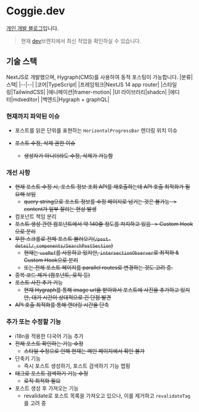 # Coggie.dev
[개인 개발 블로그](https://coggie.dev)입니다.
> 현재 [dev](https://github.com/coggiee/coggie.dev-blog/tree/dev)브랜치에서 최신 작업을 확인하실 수 있습니다.

## 기술 스택
NextJS로 개발했으며, Hygraph(CMS)를 사용하여 동적 포스팅이 가능합니다.
|분류|스택|
|--|--|
|코어|TypeScript|
|프레임워크|NextJS 14 app router|
|스타일링|TailwindCSS|
|애니메이션|framer-motion|
|UI 라이브러리|shadcn|
|에디터|mdxeditor|
|백엔드|Hygraph + graphQL|

### 현재까지 파악된 이슈
- 포스트를 읽은 단위를 표현하는 `HorizontalProgressBar` 렌더링 위치 이슈

- <del>포스트 수정, 삭제 권한 이슈</del>
  - <del>생성자가 아니더라도 수정, 삭제가 가능함</del>


### 개선 사항
- <del>현재 포스트 수정 시, 포스트 정보 조회 API를 재호출하는데 API 호출 최적화가 필요해 보임</del>
  - <del>query string으로 포스트 정보를 수정 페이지로 넘기는 것은 불가능 -> content가 일부 잘리는 현상 발생</del>
- 컴포넌트 책임 분리
- <del>포스트 생성 관련 컴포넌트에서 약 140줄 정도를 차지하고 있음 -> Custom Hook으로 분리</del>
- <del>무한 스크롤로 전체 포스트 불러오기(`/post-detail/_components/SearchPostSection`)</del>
  - <del>현재는 `useRef`를 사용하고 있지만, `intersectionObserver`로 최적화 & Custom Hook으로 분리</del>
  - <del>또는 전체 포스트 페이지를 parallel routes로 변경하는 것도 고려 중.</del>
- <del>중복 코드 제거 (컴포넌트, 로직 등)</del>
- <del>포스트 사진 추가 기능</del>
  - <del>현재 Hygraph를 통해 image url을 받아와서 포스트에 사진을 추가하고 있지만, 대기 시간이 상대적으로 긴 단점 발견</del>
- <del>API 호출 최적화를 통해 렌더링 시간을 단축</del>

### 추가 또는 수정할 기능
- i18n을 적용한 다국어 기능 추가
- <del>전체 포스트 확인하는 기능 수정</del>
  - <del>스타일 수정으로 인해 현재는 메인 페이지에서 확인 불가</del>
- 단축키 기능
  - 즉시 포스트 생성하기, 포스트 검색하기 기능 맵핑
- <del>태그로 포스트 검색하기 기능 수정</del>
  - <del>로직 최적화 필요</del>
- 포스트 생성 후 가져오는 기능
  - revalidate로 포스트 목록을 가져오고 있으나, 이를 제거하고 `revalidateTag`를 고려 중
